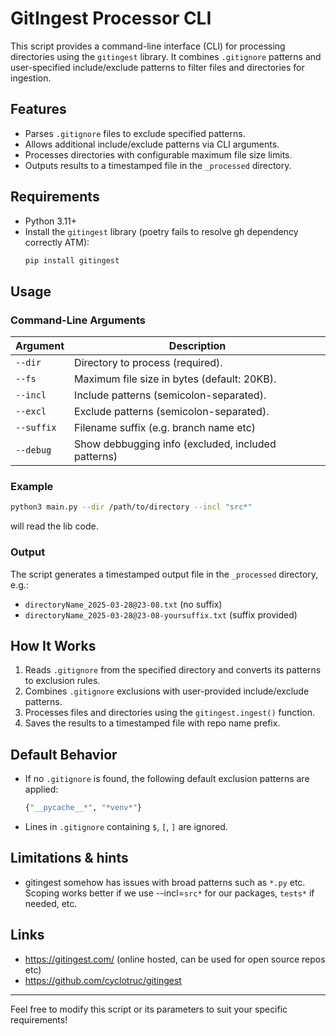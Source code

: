 # GitIngest Processor CLI

This script provides a command-line interface (CLI) for processing directories using the `gitingest` library. It combines `.gitignore` patterns and user-specified include/exclude patterns to filter files and directories for ingestion.

## Features
- Parses `.gitignore` files to exclude specified patterns.
- Allows additional include/exclude patterns via CLI arguments.
- Processes directories with configurable maximum file size limits.
- Outputs results to a timestamped file in the `_processed` directory.

## Requirements
- Python 3.11+
- Install the `gitingest` library (poetry fails to resolve gh dependency correctly ATM):  
  ```bash
  pip install gitingest
  ```

## Usage

### Command-Line Arguments
| Argument   | Description                                 |
|------------|---------------------------------------------|
| `--dir`    | Directory to process (required).            |
| `--fs`     | Maximum file size in bytes (default: 20KB). |
| `--incl`   | Include patterns (semicolon-separated).     |
| `--excl`   | Exclude patterns (semicolon-separated).     |
| `--suffix` | Filename suffix (e.g. branch name etc)      |
| `--debug`  | Show debbugging info (excluded, included patterns) |

### Example
```bash
python3 main.py --dir /path/to/directory --incl "src*"
```
will read the lib code.
### Output
The script generates a timestamped output file in the `_processed` directory, e.g.:
- `directoryName_2025-03-28@23-08.txt` (no suffix)
- `directoryName_2025-03-28@23-08-yoursuffix.txt` (suffix provided)

## How It Works
1. Reads `.gitignore` from the specified directory and converts its patterns to exclusion rules.
2. Combines `.gitignore` exclusions with user-provided include/exclude patterns.
3. Processes files and directories using the `gitingest.ingest()` function.
4. Saves the results to a timestamped file with repo name prefix.

## Default Behavior
- If no `.gitignore` is found, the following default exclusion patterns are applied:
  ```python
  {"__pycache__*", "*venv*"}
  ```
- Lines in `.gitignore` containing `$`, `[`, `]` are ignored.

## Limitations & hints

- gitingest somehow has issues with broad patterns such as `*.py` etc. Scoping works better if we use --incl=`src*` for our packages,
`tests*` if needed, etc.


## Links

- https://gitingest.com/ (online hosted, can be used for open source repos etc)
- https://github.com/cyclotruc/gitingest

---

Feel free to modify this script or its parameters to suit your specific requirements!